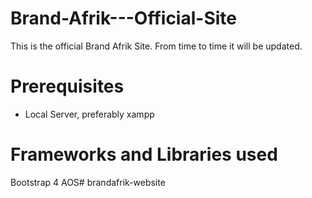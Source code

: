 # Brand-Afrik---Official-Site
This is the official Brand Afrik Site. From time to time it will be updated.

# Prerequisites
- Local Server, preferably xampp


# Frameworks and Libraries used
Bootstrap 4
AOS# brandafrik-website
